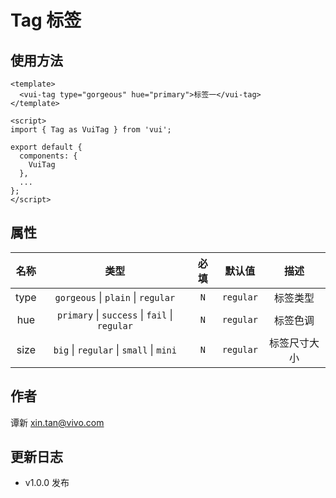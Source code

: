 # Tag 标签

## 使用方法

```vue
<template>
  <vui-tag type="gorgeous" hue="primary">标签一</vui-tag>
</template>

<script>
import { Tag as VuiTag } from 'vui';

export default {
  components: {
    VuiTag
  },
  ...
};
</script>
```

## 属性

| 名称 |                           类型                            | 必填 |  默认值   |     描述     |
| :--: | :-------------------------------------------------------: | :--: | :-------: | :----------: |
| type |        `gorgeous` &#124; `plain` &#124; `regular`         | `N`  | `regular` |   标签类型   |
| hue  | `primary` &#124; `success` &#124; `fail` &#124; `regular` | `N`  | `regular` |   标签色调   |
| size |    `big` &#124; `regular` &#124; `small` &#124; `mini`    | `N`  | `regular` | 标签尺寸大小 |

## 作者

谭新 <xin.tan@vivo.com>

## 更新日志

- v1.0.0 发布
